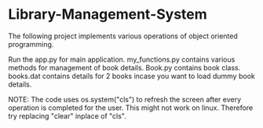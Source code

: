# Library-Management-System
The following project implements various operations of object oriented programming.

Run the app.py for main application.
my_functions.py contains various methods for management of book details.
Book.py contains book class.
books.dat contains details for 2 books incase you want to load dummy book details.

NOTE: The code uses os.system("cls") to refresh the screen after every operation is completed for the user. This might not work on linux.
      Therefore try replacing "clear" inplace of "cls".
